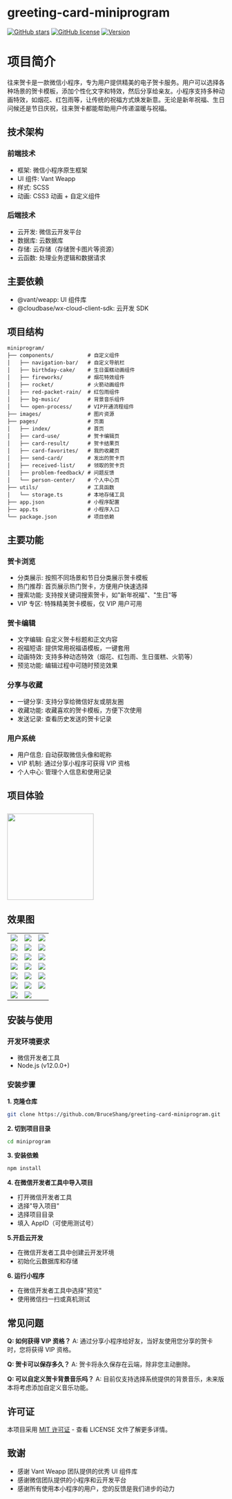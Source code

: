 # greeting-card-miniprogram

[![GitHub stars](https://img.shields.io/github/stars/BruceShang/greeting-card-miniprogram.svg)](https://github.com/BruceShang/greeting-card-miniprogram/stargazers)
[![GitHub license](https://img.shields.io/github/license/BruceShang/greeting-card-miniprogram.svg)](https://github.com/BruceShang/greeting-card-miniprogram/blob/master/LICENSE)
[![Version](https://img.shields.io/badge/version-2.0.0-blue.svg)](https://github.com/BruceShang/greeting-card-miniprogram/releases)

# 项目简介

往来贺卡是一款微信小程序，专为用户提供精美的电子贺卡服务。用户可以选择各种场景的贺卡模板，添加个性化文字和特效，然后分享给亲友。小程序支持多种动画特效，如烟花、红包雨等，让传统的祝福方式焕发新意。无论是新年祝福、生日问候还是节日庆祝，往来贺卡都能帮助用户传递温暖与祝福。

## 技术架构

### 前端技术

- 框架: 微信小程序原生框架
- UI 组件: Vant Weapp
- 样式: SCSS
- 动画: CSS3 动画 + 自定义组件

### 后端技术

- 云开发: 微信云开发平台
- 数据库: 云数据库
- 存储: 云存储（存储贺卡图片等资源）
- 云函数: 处理业务逻辑和数据请求

## 主要依赖

- @vant/weapp: UI 组件库
- @cloudbase/wx-cloud-client-sdk: 云开发 SDK

## 项目结构

```pre
miniprogram/
├── components/           # 自定义组件
│   ├── navigation-bar/   # 自定义导航栏
│   ├── birthday-cake/    # 生日蛋糕动画组件
│   ├── fireworks/        # 烟花特效组件
│   ├── rocket/           # 火箭动画组件
│   ├── red-packet-rain/  # 红包雨组件
│   ├── bg-music/         # 背景音乐组件
│   └── open-process/     # VIP开通流程组件
├── images/               # 图片资源
├── pages/                # 页面
│   ├── index/            # 首页
│   ├── card-use/         # 贺卡编辑页
│   ├── card-result/      # 贺卡结果页
│   ├── card-favorites/   # 我的收藏页
│   ├── send-card/        # 发出的贺卡页
│   ├── received-list/    # 领取的贺卡页
│   ├── problem-feedback/ # 问题反馈
│   └── person-center/    # 个人中心页
├── utils/                # 工具函数
│   └── storage.ts        # 本地存储工具
├── app.json              # 小程序配置
├── app.ts                # 小程序入口
└── package.json          # 项目依赖
```

## 主要功能

### 贺卡浏览

- 分类展示: 按照不同场景和节日分类展示贺卡模板
- 热门推荐: 首页展示热门贺卡，方便用户快速选择
- 搜索功能: 支持按关键词搜索贺卡，如"新年祝福"、"生日"等
- VIP 专区: 特殊精美贺卡模板，仅 VIP 用户可用

### 贺卡编辑

- 文字编辑: 自定义贺卡标题和正文内容
- 祝福短语: 提供常用祝福语模板，一键套用
- 动画特效: 支持多种动态特效（烟花、红包雨、生日蛋糕、火箭等）
- 预览功能: 编辑过程中可随时预览效果

### 分享与收藏

- 一键分享: 支持分享给微信好友或朋友圈
- 收藏功能: 收藏喜欢的贺卡模板，方便下次使用
- 发送记录: 查看历史发送的贺卡记录

### 用户系统

- 用户信息: 自动获取微信头像和昵称
- VIP 机制: 通过分享小程序可获得 VIP 资格
- 个人中心: 管理个人信息和使用记录

## 项目体验

<img src="static/images/wl-qrcode.png" width="200" height="200" style="margin-top: 10px;" >

## 效果图

<table>
    <tr>
        <td><img src="static/images/greeting-preview.gif"/></td>
        <td><img src="static/images/greeting-preview_1.jpg"/></td>
        <td><img src="static/images/greeting-preview_2.jpg"/></td>
    </tr>
    <tr>
        <td><img src="static/images/greeting-preview_30.jpg"/></td>
        <td><img src="static/images/greeting-preview_31.jpg"/></td>
        <td><img src="static/images/greeting-preview_32.jpg"/></td>
    </tr>
    <tr>
        <td><img src="static/images/greeting-preview_5.jpg"/></td>
        <td><img src="static/images/greeting-preview_7.jpg"/></td>
        <td><img src="static/images/greeting-preview_8.jpg"/></td>
    </tr>
    <tr>
        <td><img src="static/images/greeting-preview_6.jpg"/></td>
        <td><img src="static/images/greeting-preview_10.jpg"/></td>
        <td><img src="static/images/greeting-preview_101.jpg"/></td>
    </tr>
    <tr>
        <td><img src="static/images/greeting-preview_11.jpg"/></td>
        <td><img src="static/images/greeting-preview_12.jpg"/></td>
        <td><img src="static/images/greeting-preview_13.jpg"/></td>
    </tr>
    <tr>
        <td><img src="static/images/greeting-preview_16.jpg"/></td>
        <td><img src="static/images/greeting-preview_14.jpg"/></td>
        <td><img src="static/images/greeting-preview_15.jpg"/></td>
    </tr>
    <tr>
        <td><img src="static/images/greeting-preview_17.jpg"/></td>
        <td><img src="static/images/greeting-preview_18.jpg"/></td>
        <td></td>
    </tr>
</table>

## 安装与使用

### 开发环境要求

- 微信开发者工具
- Node.js (v12.0.0+)

### 安装步骤

**1. 克隆仓库**

```bash
git clone https://github.com/BruceShang/greeting-card-miniprogram.git
```

**2. 切到项目目录**

```bash
cd miniprogram
```

**3. 安装依赖**

```bash
npm install
```

**4. 在微信开发者工具中导入项目**

- 打开微信开发者工具
- 选择"导入项目"
- 选择项目目录
- 填入 AppID（可使用测试号）

**5.开启云开发**

- 在微信开发者工具中创建云开发环境
- 初始化云数据库和存储

**6. 运行小程序**

- 在微信开发者工具中选择"预览"
- 使用微信扫一扫或真机测试

## 常见问题

**Q: 如何获得 VIP 资格？**
A: 通过分享小程序给好友，当好友使用您分享的贺卡时，您将获得 VIP 资格。

**Q: 贺卡可以保存多久？**
A: 贺卡将永久保存在云端，除非您主动删除。

**Q: 可以自定义贺卡背景音乐吗？**
A: 目前仅支持选择系统提供的背景音乐，未来版本将考虑添加自定义音乐功能。

## 许可证

本项目采用 [MIT 许可证](LICENSE) - 查看 LICENSE 文件了解更多详情。

## 致谢

- 感谢 Vant Weapp 团队提供的优秀 UI 组件库
- 感谢微信团队提供的小程序和云开发平台
- 感谢所有使用本小程序的用户，您的反馈是我们进步的动力
